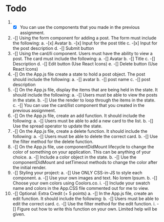 
# Todo

 1. -[x] You can use the components that you made in the previous assignment.
 2. -[] Using the form component for adding a post. The form must include the following:
   a. -[x] Avatar
   b. -[x] Input for the post title
   c. -[x] Input for the post description
   d. -[] Submit button
 3. -[] Using the card/li component. Users must have the ability to view a post. The card must include the following:
   a. -[] Avatar
   b. -[] Title
   c. -[] Description
   d. -[] Edit button (Use React Icons)
   e. -[] Delete button (Use React Icons)
 4. -[] On the App.js file create a state to hold a post object. The post should include the following:
   a. -[] avatar
   b. -[] post name
   c. -[] post description
 5. -[] On the App.js file, display the items that are being held in the state. It should include the following:
   a. -[] Users must be able to view the posts in the state.
   b. -[] Use the render to loop through the items in the state.
   c. -[] You can use the card/list component that you created in the previous assignment.
 6. -[] On the App.js file, create an add function. It should include the following:
   a. -[] Users must be able to add a new card to the list.
   b. -[] Use the spread operator to update the state.
 7. -[] On the App.js file, create a delete function. It should include the following:
   a. -[] Users must be able to delete the correct card.
   b. -[] Use the filter method for the delete function.
 8. -[] On the App.js file, use componentDidMount lifecycle to change the color of something on your application. This can be anything of your choice.
   a. -[] Include a color object in the state.
   b. -[] Use the componentDidMount and setTimeout methods to change the color after the initial render.  
 9. -[] Styling your project:
   a. -[] Use ONLY CSS-in-JS to style each component.
   a. -[] Use your own images and text. No lorem Ipsum.
   b. -[] Choose your own colors using Coolors.co.
     i. -[] Include your swatch name and colors in the App.CSS file commented out for me to view.
 10. -[] Optional: Extra Credit (+ 5 points)
   a. -[] In the App.js file, create an edit function. It should include the following:
   b. -[] Users must be able to edit the correct card.
   c. -[] Use the filter method for the edit function.
     i. -[] Figure out how to write this function on your own. Limited help will be given.
